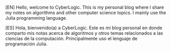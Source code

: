 [EN] Hello, welcome to CyberLogic. This is my personal blog where I share my notes on algorithms and
other computer science topics. I mainly use the Julia programming language.

[ES] Hola, bienvenido(a) a CyberLogic. Este es mi blog personal en donde comparto mis notas acerca
de algoritmos y otros temas relacionados a las ciencias de la computación. Principalmente uso el 
lenguaje de programación Julia.
